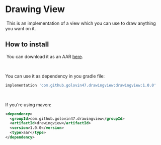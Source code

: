 # Drawing View
​
This is an implementation of a view which you can use to draw anything you want on it. 
## How to install 
​
You can download it as an AAR [here](http://central.maven.org/maven2/com/github/golovin47/drawingview/drawingview/1.0.0/drawingview-1.0.0.aar).

​

You can use it as dependency in you gradle file:
```groovy
implementation 'com.github.golovin47.drawingview:drawingview:1.0.0'
```

​

If you're using maven:
```xml
<dependency>
  <groupId>com.github.golovin47.drawingview</groupId>
  <artifactId>drawingview</artifactId>
  <version>1.0.0</version>
  <type>aar</type>
</dependency>
```
